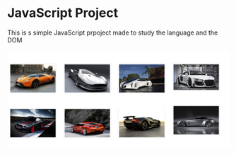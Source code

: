 # JavaScript Project
This is s simple JavaScript prpoject made to study the language and the DOM

![Page](images/1.png)
